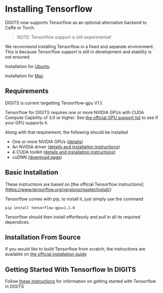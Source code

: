 # Installing Tensorflow

DIGITS now supports Tensorflow as an optional alternative backend to Caffe or Torch.

> NOTE: Tensorflow support is still experimental!

We recommend installing Tensorflow in a fixed and separate environment. This is because Tensorflow support is still in development and stability is not ensured.

Installation for [Ubuntu](https://www.tensorflow.org/install/install_linux#installing_with_virtualenv)

Installation for [Mac](https://www.tensorflow.org/install/install_mac#installing_with_virtualenv)

## Requirements

DIGITS is current targetting Tensorflow-gpu V1.1.

Tensorflow for DIGITS requires one or more NVIDIA GPUs with CUDA Compute Capbility of 3.0 or higher. See [the official GPU support list](https://developer.nvidia.com/cuda-gpus) to see if your GPU supports it.

Along with that requirement, the following should be installed

* One or more NVIDIA GPUs ([details](InstallCuda.md#gpu))
* An NVIDIA driver ([details and installation instructions](InstallCuda.md#driver))
* A CUDA toolkit ([details and installation instructions](InstallCuda.md#cuda-toolkit))
* cuDNN ([download page](https://developer.nvidia.com/cudnn))

## Basic Installation

These instructions are based on [the official Tensorflow instructions]
(https://www.tensorflow.org/versions/master/install/)

Tensorflow comes with pip, to install it, just simply use the command
```
pip install tensorflow-gpu=1.1.0
```

Tensorflow should then install effortlessly and pull in all its required dependices.

## Installation From Source

If you would like to build Tensorflow from scratch, the instructions are available on [the official installation guide](https://www.tensorflow.org/versions/master/install/install_sources)

## Getting Started With Tensorflow In DIGITS

Follow [these instructions](GettingStartedTensorflow.md) for information on getting started with Tensorflow in DIGITS